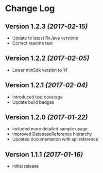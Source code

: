 Change Log
==========

Version 1.2.3 *(2017-02-15)*
----------------------------

 * Update to latest RxJava versions
 * Correct readme text
 
Version 1.2.2 *(2017-02-05)*
----------------------------

 * Lower minSdk version to 14

Version 1.2.1 *(2017-02-04)*
----------------------------

 * Introduced test coverage
 * Update build badges
 
Version 1.2.0 *(2017-01-22)*
----------------------------

 * Included more detailed sample usage
 * Improved DatabaseReference hierarchy
 * Updated documentation with api reference

Version 1.1.1 *(2017-01-16)*
----------------------------

 * Initial release
